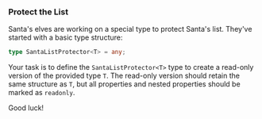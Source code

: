 ### Protect the List

Santa's elves are working on a special type to protect Santa's list. They've started with a basic type structure:

```typescript
type SantaListProtector<T> = any;
```

Your task is to define the `SantaListProtector<T>` type to create a read-only version of the provided type `T`. The read-only version should retain the same structure as `T`, but all properties and nested properties should be marked as `readonly`.

Good luck!
